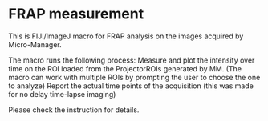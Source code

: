 # FRAP measurement

This is FIJI/ImageJ macro for FRAP analysis on the images acquired by Micro-Manager.

The macro runs the following process:
Measure and plot the intensity over time on the ROI loaded from the ProjectorROIs generated by MM. (The macro can work with multiple ROIs by prompting the user to choose the one to analyze)
Report the actual time points of the acquisition (this was made for no delay time-lapse imaging)

Please check the instruction for details.
